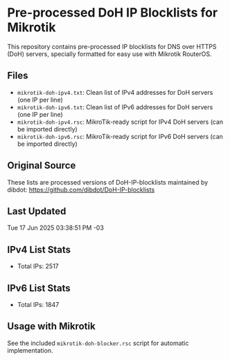 # Pre-processed DoH IP Blocklists for Mikrotik

This repository contains pre-processed IP blocklists for DNS over HTTPS (DoH) servers, specially formatted for easy use with Mikrotik RouterOS.

## Files
- `mikrotik-doh-ipv4.txt`: Clean list of IPv4 addresses for DoH servers (one IP per line)
- `mikrotik-doh-ipv6.txt`: Clean list of IPv6 addresses for DoH servers (one IP per line)
- `mikrotik-doh-ipv4.rsc`: MikroTik-ready script for IPv4 DoH servers (can be imported directly)
- `mikrotik-doh-ipv6.rsc`: MikroTik-ready script for IPv6 DoH servers (can be imported directly)

## Original Source
These lists are processed versions of DoH-IP-blocklists maintained by dibdot:
https://github.com/dibdot/DoH-IP-blocklists

## Last Updated
Tue 17 Jun 2025 03:38:51 PM -03

## IPv4 List Stats
- Total IPs: 2517

## IPv6 List Stats
- Total IPs: 1847

## Usage with Mikrotik
   See the included `mikrotik-doh-blocker.rsc` script for automatic implementation.
